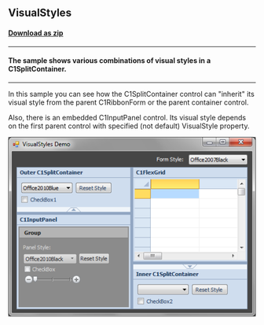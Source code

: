 ## VisualStyles
#### [Download as zip](https://grapecity.github.io/DownGit/#/home?url=https://github.com/GrapeCity/ComponentOne-WinForms-Samples/tree/master/NetFramework\SplitContainer\VB\VisualStyles)
____
#### The sample shows various combinations of visual styles in a C1SplitContainer.
____
In this sample you can see how the C1SplitContainer control can "inherit" its visual style from the parent C1RibbonForm or the parent container control.

Also, there is an embedded C1InputPanel control. Its visual style depends on the first parent control with specified (not default) VisualStyle property.

![screenshot](screenshot.PNG)
